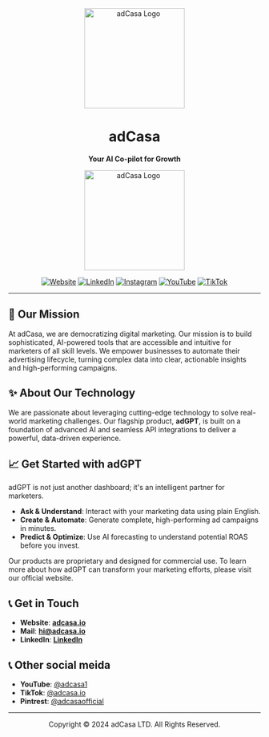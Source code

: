 <div align="center">
  <img src="https://adcasa.io/images/logo/adcasa.io-logo-500x500.png" alt="adCasa Logo" width="200"/>
  <h1>adCasa</h1>
  <p><strong>Your AI Co-pilot for Growth</strong></p>
</div>

<div align="center">
  <img src="https://adcasa.io/images/logo/adcasa.io-logo-500x500.png" alt="adCasa Logo" width="200"/>
  
  [![Website](https://img.shields.io/badge/Website-adcasa.io-blue?style=for-the-badge&logo=google-chrome)](https://adcasa.io/)
  [![LinkedIn](https://img.shields.io/badge/LinkedIn-adcasa-blue?style=for-the-badge&logo=linkedin)](https://linkedin.com/company/adcasa)
  [![Instagram](https://img.shields.io/badge/Instagram-adcasa.official-purple?style=for-the-badge&logo=instagram)](https://instagram.com/adcasa.official)
  [![YouTube](https://img.shields.io/badge/YouTube-adcasa-red?style=for-the-badge&logo=youtube)](https://youtube.com/@adcasa1)
  [![TikTok](https://img.shields.io/badge/TikTok-adcasa.io-black?style=for-the-badge&logo=tiktok)](https://tiktok.com/@adcasa.io)
</div>

---

## 🚀 Our Mission

At adCasa, we are democratizing digital marketing. Our mission is to build sophisticated, AI-powered tools that are accessible and intuitive for marketers of all skill levels. We empower businesses to automate their advertising lifecycle, turning complex data into clear, actionable insights and high-performing campaigns.

## ✨ About Our Technology

We are passionate about leveraging cutting-edge technology to solve real-world marketing challenges. Our flagship product, **adGPT**, is built on a foundation of advanced AI and seamless API integrations to deliver a powerful, data-driven experience.

## 📈 Get Started with adGPT

adGPT is not just another dashboard; it's an intelligent partner for marketers.

-   **Ask & Understand**: Interact with your marketing data using plain English.
-   **Create & Automate**: Generate complete, high-performing ad campaigns in minutes.
-   **Predict & Optimize**: Use AI forecasting to understand potential ROAS before you invest.

Our products are proprietary and designed for commercial use. To learn more about how adGPT can transform your marketing efforts, please visit our official website.

## 📞 Get in Touch

-   **Website**: [**adcasa.io**](https://adcasa.io/)
-   **Mail**: [**hi@adcasa.io**](mailto:hi@adcasa.io)
-   **LinkedIn**: [**LinkedIn**](https://linkedin.com/company/adcasa)

## 📞 Other social meida
- **YouTube**: [@adcasa1](https://youtube.com/@adcasa1)
- **TikTok**: [@adcasa.io](https://tiktok.com/@adcasa.io)
- **Pintrest**: [@adcasaofficial](pinterest.com/adcasaofficial/)

---

<div align="center">
  <p>Copyright © 2024 adCasa LTD. All Rights Reserved.</p>
</div>
